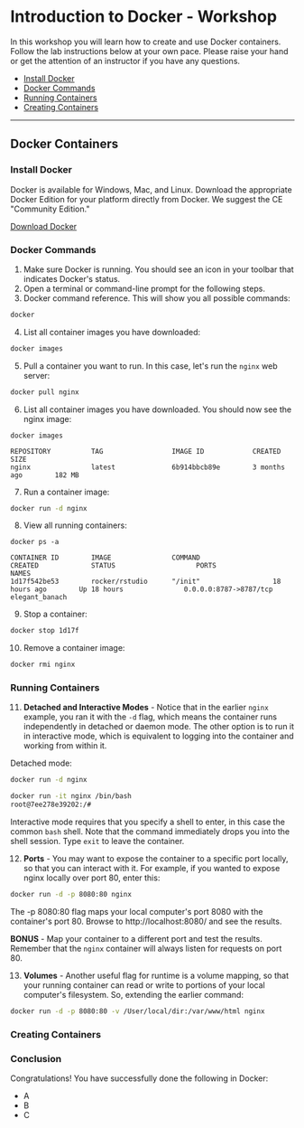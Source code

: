 # Introduction to Docker - Workshop

In this workshop you will learn how to create and use Docker containers. Follow the lab instructions below at your own pace. Please raise your hand or get the attention of an instructor if you have any questions.

* [Install Docker](#install-docker)
* [Docker Commands](#docker-commands)
* [Running Containers](#running-containers)
* [Creating Containers](#creating-containers)

- - -

## Docker Containers

### Install Docker
Docker is available for Windows, Mac, and Linux. Download the appropriate Docker Edition for your platform directly from Docker. We suggest the CE "Community Edition."

[Download Docker](https://www.docker.com/)

### Docker Commands
1. Make sure Docker is running. You should see an icon in your toolbar that indicates Docker's status.
2. Open a terminal or command-line prompt for the following steps.
3. Docker command reference. This will show you all possible commands:

```bash
docker
```

4. List all container images you have downloaded:

```bash
docker images
```

5. Pull a container you want to run. In this case, let's run the `nginx` web server:

```bash
docker pull nginx
```

6. List all container images you have downloaded. You should now see the nginx image:

```
docker images

REPOSITORY          TAG                 IMAGE ID            CREATED             SIZE
nginx               latest              6b914bbcb89e        3 months ago        182 MB
```

7. Run a container image:

```bash
docker run -d nginx
```

8. View all running containers:

```
docker ps -a

CONTAINER ID        IMAGE               COMMAND                  CREATED             STATUS                    PORTS                    NAMES
1d17f542be53        rocker/rstudio      "/init"                  18 hours ago        Up 18 hours               0.0.0.0:8787->8787/tcp   elegant_banach
```

9. Stop a container:

```bash
docker stop 1d17f
```

10. Remove a container image:

```bash
docker rmi nginx
```

### Running Containers

11. **Detached and Interactive Modes** - Notice that in the earlier `nginx` example, you ran it with the `-d` flag, which means the container runs independently in detached or daemon mode. The other option is to run it in interactive mode, which is equivalent to logging into the container and working from within it.

Detached mode:

```bash
docker run -d nginx
```

```bash
docker run -it nginx /bin/bash
root@7ee278e39202:/#
```

Interactive mode requires that you specify a shell to enter, in this case the common `bash` shell. Note that the command immediately drops you into the shell session. Type `exit` to leave the container.

12. **Ports** - You may want to expose the container to a specific port locally, so that you can interact with it.
For example, if you wanted to expose nginx locally over port 80, enter this:

```bash
docker run -d -p 8080:80 nginx
```

The -p 8080:80 flag maps your local computer's port 8080 with the container's port 80. Browse to http://localhost:8080/ and see the results.

**BONUS** - Map your container to a different port and test the results. Remember that the `nginx` container will always listen for requests on port 80.

13. **Volumes** - Another useful flag for runtime is a volume mapping, so that your running container can read or write to portions of your local computer's filesystem.
So, extending the earlier command:

```bash
docker run -d -p 8080:80 -v /User/local/dir:/var/www/html nginx
```

### Creating Containers

### Conclusion
Congratulations! You have successfully done the following in Docker:

* A
* B
* C

